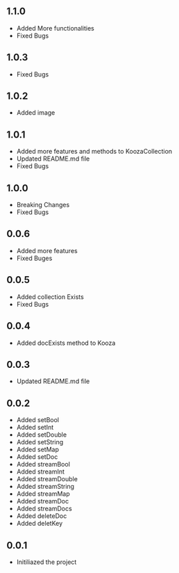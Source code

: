 ## 1.1.0
- Added More functionalities
- Fixed Bugs

## 1.0.3
- Fixed Bugs

## 1.0.2
- Added image

## 1.0.1
- Added more features and methods to KoozaCollection
- Updated README.md file
- Fixed Bugs

## 1.0.0
- Breaking Changes
- Fixed Bugs

## 0.0.6
- Added more features
- Fixed Buges

## 0.0.5
- Added collection Exists
- Fixed Bugs

## 0.0.4
- Added docExists method to Kooza

## 0.0.3
- Updated README.md file

## 0.0.2
- Added setBool
- Added setInt
- Added setDouble
- Added setString
- Added setMap
- Added setDoc 
- Added streamBool
- Added streamInt
- Added streamDouble
- Added streamString
- Added streamMap
- Added streamDoc
- Added streamDocs
- Added deleteDoc
- Added deletKey


## 0.0.1
- Initiliazed the project
